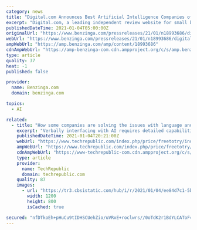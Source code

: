 ```yaml
---
category: news
title: "Digital.com Announces Best Artificial Intelligence Companies of 2021"
excerpt: "Digital.com, a leading independent review website for small business online tools, products, and services, has announced the"
publishedDateTime: 2021-01-04T05:00:00Z
originalUrl: "https://www.benzinga.com/pressreleases/21/01/n18993686/digital-com-announces-best-artificial-intelligence-companies-of-2021"
webUrl: "https://www.benzinga.com/pressreleases/21/01/n18993686/digital-com-announces-best-artificial-intelligence-companies-of-2021"
ampWebUrl: "https://amp.benzinga.com/amp/content/18993686"
cdnAmpWebUrl: "https://amp-benzinga-com.cdn.ampproject.org/c/s/amp.benzinga.com/amp/content/18993686"
type: article
quality: 37
heat: -1
published: false

provider:
  name: Benzinga.com
  domain: benzinga.com

topics:
  - AI

related:
  - title: "How some companies are solving the issues with language and AI"
    excerpt: "Verbally interfacing with AI requires detailed capabilities on the part of the AI software to be able to understand the spoken word. Here are some of the challenges and solutions involved."
    publishedDateTime: 2021-01-04T20:21:00Z
    webUrl: "https://www.techrepublic.com/index.php/price/freetotry/index.php/article/how-some-companies-are-solving-the-issues-with-language-and-ai/"
    ampWebUrl: "https://www.techrepublic.com/index.php/price/freetotry/index.php/google-amp/article/how-some-companies-are-solving-the-issues-with-language-and-ai/"
    cdnAmpWebUrl: "https://www-techrepublic-com.cdn.ampproject.org/c/s/www.techrepublic.com/index.php/price/freetotry/index.php/google-amp/article/how-some-companies-are-solving-the-issues-with-language-and-ai/"
    type: article
    provider:
      name: TechRepublic
      domain: techrepublic.com
    quality: 87
    images:
      - url: "https://tr3.cbsistatic.com/hub/i/r/2021/01/04/ee84d7c1-5b90-4316-b794-a0c7bf0a33ee/resize/1200x/9ac461c9047dc9ffb635e89c3641aafb/istock-889309652.jpg"
        width: 1200
        height: 800
        isCached: true

secured: "nfDTkoEh+pHuCu9tIDHSCUehZio/uVRxE+roclwrs//0oTdK2r1BdYLCAToF4al4buHNRdBpH9NJc/xbaOMop6HvhY4TK0KZESm1BlNpg5Os5w/tX/gzE3JP2VsjS1VV/Yo6JEdHZJODzvRsDlUx0hdumNiugMu6j9dtt5d3rfpiVNAMxn0uJgMbS/FGOjSVsMBz3nG8MTwr+GhJNvVZXYWoCRlu6nQgnEH6NDFAaqBrUGJYeCylCqdvIwQo0WyNCHfh/TtPV1D21FQNFrdxl8kMxAYdGr2JdIgIsC0BHcrWRW80hG4sVExHKN4m56WBQUXFFE6ACU9a/7BXSZynAkoEwU5S7s6zTGkV9vsBxBY=;1XLEOCN4Q5RGF9Hp93OYYQ=="
---
```


